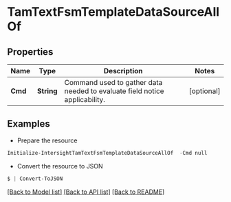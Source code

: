 # TamTextFsmTemplateDataSourceAllOf
## Properties

Name | Type | Description | Notes
------------ | ------------- | ------------- | -------------
**Cmd** | **String** | Command used to gather data needed to evaluate field notice applicability. | [optional] 

## Examples

- Prepare the resource
```powershell
Initialize-IntersightTamTextFsmTemplateDataSourceAllOf  -Cmd null
```

- Convert the resource to JSON
```powershell
$ | Convert-ToJSON
```

[[Back to Model list]](../README.md#documentation-for-models) [[Back to API list]](../README.md#documentation-for-api-endpoints) [[Back to README]](../README.md)

